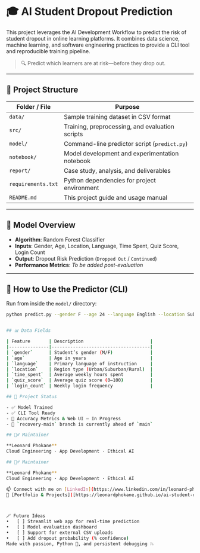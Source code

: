 # 🎓 AI Student Dropout Prediction

This project leverages the AI Development Workflow to predict the risk of student dropout in online learning platforms. It combines data science, machine learning, and software engineering practices to provide a CLI tool and reproducible training pipeline.

> 🔍 Predict which learners are at risk—before they drop out.

---

## 📁 Project Structure

| Folder / File        | Purpose |
|----------------------|---------|
| `data/`              | Sample training dataset in CSV format |
| `src/`               | Training, preprocessing, and evaluation scripts |
| `model/`             | Command-line predictor script (`predict.py`) |
| `notebook/`          | Model development and experimentation notebook |
| `report/`            | Case study, analysis, and deliverables |
| `requirements.txt`   | Python dependencies for project environment |
| `README.md`          | This project guide and usage manual |

---

## 🧠 Model Overview

- **Algorithm**: Random Forest Classifier  
- **Inputs**: Gender, Age, Location, Language, Time Spent, Quiz Score, Login Count  
- **Output**: Dropout Risk Prediction (`Dropped Out` / `Continued`)  
- **Performance Metrics**: *To be added post-evaluation*

---

## 🚀 How to Use the Predictor (CLI)

Run from inside the `model/` directory:



```bash
python predict.py --gender F --age 24 --language English --location Suburban --time_spent 5.5 --quiz_score 80 --login_count 9


## 📊 Data Fields

| Feature       | Description                         |
|---------------|-------------------------------------|
| `gender`      | Student’s gender (M/F)              |
| `age`         | Age in years                        |
| `language`    | Primary language of instruction     |
| `location`    | Region type (Urban/Suburban/Rural)  |
| `time_spent`  | Average weekly hours spent          |
| `quiz_score`  | Average quiz score (0–100)          |
| `login_count` | Weekly login frequency              |

## 📌 Project Status

- ✅ Model Trained  
- ✅ CLI Tool Ready  
- 🚧 Accuracy Metrics & Web UI – In Progress  
- 🚀 `recovery-main` branch is currently ahead of `main`

## 🙋‍♂️ Maintainer

**Leonard Phokane**  
Cloud Engineering · App Development · Ethical AI  

## 🙋‍♂️ Maintainer

**Leonard Phokane**  
Cloud Engineering · App Development · Ethical AI  

📫 Connect with me on [LinkedIn](https://www.linkedin.com/in/leonard-phokane)  
🔗 [Portfolio & Projects]([https://leonardphokane.github.io/ai-student-dropout-prediction/])



🪄 Future Ideas
•	[ ] Streamlit web app for real-time prediction
•	[ ] Model evaluation dashboard
•	[ ] Support for external CSV uploads
•	[ ] Add dropout probability (% confidence)
Made with passion, Python 🐍, and persistent debugging 💥

